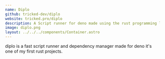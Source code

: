 ```yaml
---
name: Diplo
github: tricked-dev/diplo
website: tricked.pro/diplo
description: A Script runner for deno made using the rust programming language
image: diplo.png
layout: ../../../components/Container.astro
---
```


diplo is a fast script runner and dependency manager made for deno it's one of my first rust projects.
